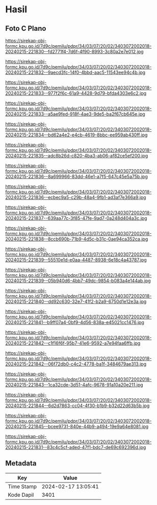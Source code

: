 # Hasil

## Foto C Plano

https://sirekap-obj-formc.kpu.go.id/7d9c/pemilu/pdpr/34/03/07/20/02/3403072002018-20240215-221830--fd2771f4-7d6f-4f90-8993-3c80a2e7e012.jpg

https://sirekap-obj-formc.kpu.go.id/7d9c/pemilu/pdpr/34/03/07/20/02/3403072002018-20240215-221832--9aecd3fc-14f0-4bbd-aac5-11543ee94c4b.jpg

https://sirekap-obj-formc.kpu.go.id/7d9c/pemilu/pdpr/34/03/07/20/02/3403072002018-20240215-221833--977f2f6c-61a9-4428-9d79-bfda4303e6c2.jpg

https://sirekap-obj-formc.kpu.go.id/7d9c/pemilu/pdpr/34/03/07/20/02/3403072002018-20240215-221833--a5ae9fed-918f-4ae3-9de5-ba2f67cb645e.jpg

https://sirekap-obj-formc.kpu.go.id/7d9c/pemilu/pdpr/34/03/07/20/02/3403072002018-20240215-221834--bd62a4e2-e4cb-4619-8bbc-ee959ab430ff.jpg

https://sirekap-obj-formc.kpu.go.id/7d9c/pemilu/pdpr/34/03/07/20/02/3403072002018-20240215-221835--adc8b26d-c820-4ba3-ab06-af82ce5ef200.jpg

https://sirekap-obj-formc.kpu.go.id/7d9c/pemilu/pdpr/34/03/07/20/02/3403072002018-20240215-221836--8a699966-83dd-46e1-a7f5-647c45e5a75b.jpg

https://sirekap-obj-formc.kpu.go.id/7d9c/pemilu/pdpr/34/03/07/20/02/3403072002018-20240215-221836--ecbec9a5-c29b-48a4-9fb1-ad3af7e366a9.jpg

https://sirekap-obj-formc.kpu.go.id/7d9c/pemilu/pdpr/34/03/07/20/02/3403072002018-20240215-221837--639aa77c-3f85-47fe-9ad7-0a248d404a3c.jpg

https://sirekap-obj-formc.kpu.go.id/7d9c/pemilu/pdpr/34/03/07/20/02/3403072002018-20240215-221838--8ccb690b-71b9-4d5c-b31c-0ae94ca352ca.jpg

https://sirekap-obj-formc.kpu.go.id/7d9c/pemilu/pdpr/34/03/07/20/02/3403072002018-20240215-221839--55510e1d-e0aa-4487-8938-6e18c4a43787.jpg

https://sirekap-obj-formc.kpu.go.id/7d9c/pemilu/pdpr/34/03/07/20/02/3403072002018-20240215-221839--05b940d6-4bb7-49dc-9854-b083a4e144ab.jpg

https://sirekap-obj-formc.kpu.go.id/7d9c/pemilu/pdpr/34/03/07/20/02/3403072002018-20240215-221840--dd92c630-32e7-41f2-b2a9-6750d1e12e3a.jpg

https://sirekap-obj-formc.kpu.go.id/7d9c/pemilu/pdpr/34/03/07/20/02/3403072002018-20240215-221841--b9ff07a4-0bf9-4d56-838a-e45021cc1476.jpg

https://sirekap-obj-formc.kpu.go.id/7d9c/pemilu/pdpr/34/03/07/20/02/3403072002018-20240215-221842--c1f16f6f-95b7-41e6-9592-a7e94faa6ffb.jpg

https://sirekap-obj-formc.kpu.go.id/7d9c/pemilu/pdpr/34/03/07/20/02/3403072002018-20240215-221842--06f72db0-c4c2-4778-ba1f-3484679ae313.jpg

https://sirekap-obj-formc.kpu.go.id/7d9c/pemilu/pdpr/34/03/07/20/02/3403072002018-20240215-221843--1ca32cde-3d51-4afc-9678-91a10a20e211.jpg

https://sirekap-obj-formc.kpu.go.id/7d9c/pemilu/pdpr/34/03/07/20/02/3403072002018-20240215-221844--6d2d7863-cc04-4f30-b1b9-b32d22d63b5b.jpg

https://sirekap-obj-formc.kpu.go.id/7d9c/pemilu/pdpr/34/03/07/20/02/3403072002018-20240215-221845--bcee9731-840e-44b9-a494-19e9a64e8081.jpg

https://sirekap-obj-formc.kpu.go.id/7d9c/pemilu/pdpr/34/03/07/20/02/3403072002018-20240215-221831--83c4c5cf-aded-47f1-bdc7-de69c692396d.jpg


## Metadata

| Key        | Value               |
| ---------- | ------------------- |
| Time Stamp | 2024-02-17 13:05:41 |
| Kode Dapil | 3401                |



